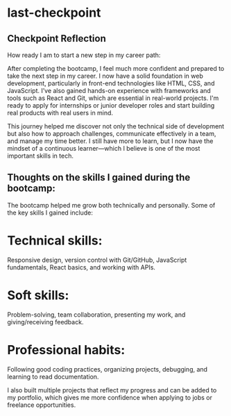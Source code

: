 # last-checkpoint

## Checkpoint Reflection
How ready I am to start a new step in my career path:

After completing the bootcamp, I feel much more confident and prepared to take the next step in my career. I now have a solid foundation in web development, particularly in front-end technologies like HTML, CSS, and JavaScript. I’ve also gained hands-on experience with frameworks and tools such as React and Git, which are essential in real-world projects. I'm ready to apply for internships or junior developer roles and start building real products with real users in mind.

This journey helped me discover not only the technical side of development but also how to approach challenges, communicate effectively in a team, and manage my time better. I still have more to learn, but I now have the mindset of a continuous learner—which I believe is one of the most important skills in tech.

## Thoughts on the skills I gained during the bootcamp:

The bootcamp helped me grow both technically and personally. Some of the key skills I gained include:

# Technical skills:
Responsive design, version control with Git/GitHub, JavaScript fundamentals, React basics, and working with APIs.

# Soft skills: 
Problem-solving, team collaboration, presenting my work, and giving/receiving feedback.

# Professional habits:
Following good coding practices, organizing projects, debugging, and learning to read documentation.

I also built multiple projects that reflect my progress and can be added to my portfolio, which gives me more confidence when applying to jobs or freelance opportunities.
